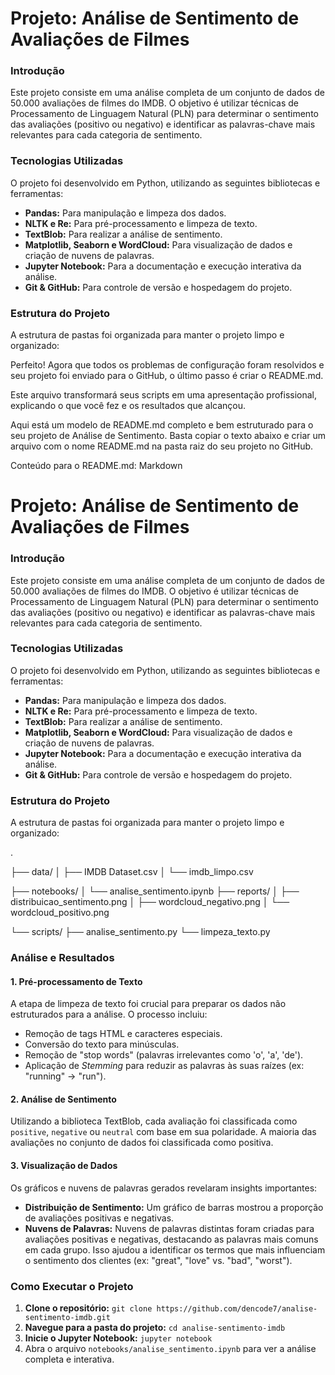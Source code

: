 # Projeto: Análise de Sentimento de Avaliações de Filmes

### Introdução

Este projeto consiste em uma análise completa de um conjunto de dados de 50.000 avaliações de filmes do IMDB. O objetivo é utilizar técnicas de Processamento de Linguagem Natural (PLN) para determinar o sentimento das avaliações (positivo ou negativo) e identificar as palavras-chave mais relevantes para cada categoria de sentimento.

### Tecnologias Utilizadas

O projeto foi desenvolvido em Python, utilizando as seguintes bibliotecas e ferramentas:

* **Pandas:** Para manipulação e limpeza dos dados.
* **NLTK e Re:** Para pré-processamento e limpeza de texto.
* **TextBlob:** Para realizar a análise de sentimento.
* **Matplotlib, Seaborn e WordCloud:** Para visualização de dados e criação de nuvens de palavras.
* **Jupyter Notebook:** Para a documentação e execução interativa da análise.
* **Git & GitHub:** Para controle de versão e hospedagem do projeto.

### Estrutura do Projeto

A estrutura de pastas foi organizada para manter o projeto limpo e organizado:

Perfeito! Agora que todos os problemas de configuração foram resolvidos e seu projeto foi enviado para o GitHub, o último passo é criar o README.md.

Este arquivo transformará seus scripts em uma apresentação profissional, explicando o que você fez e os resultados que alcançou.

Aqui está um modelo de README.md completo e bem estruturado para o seu projeto de Análise de Sentimento. Basta copiar o texto abaixo e criar um arquivo com o nome README.md na pasta raiz do seu projeto no GitHub.

Conteúdo para o README.md:
Markdown

# Projeto: Análise de Sentimento de Avaliações de Filmes

### Introdução

Este projeto consiste em uma análise completa de um conjunto de dados de 50.000 avaliações de filmes do IMDB. O objetivo é utilizar técnicas de Processamento de Linguagem Natural (PLN) para determinar o sentimento das avaliações (positivo ou negativo) e identificar as palavras-chave mais relevantes para cada categoria de sentimento.

### Tecnologias Utilizadas

O projeto foi desenvolvido em Python, utilizando as seguintes bibliotecas e ferramentas:

* **Pandas:** Para manipulação e limpeza dos dados.
* **NLTK e Re:** Para pré-processamento e limpeza de texto.
* **TextBlob:** Para realizar a análise de sentimento.
* **Matplotlib, Seaborn e WordCloud:** Para visualização de dados e criação de nuvens de palavras.
* **Jupyter Notebook:** Para a documentação e execução interativa da análise.
* **Git & GitHub:** Para controle de versão e hospedagem do projeto.

### Estrutura do Projeto

A estrutura de pastas foi organizada para manter o projeto limpo e organizado:

.

├── data/
│   ├── IMDB Dataset.csv
│   └── imdb_limpo.csv

├── notebooks/
│   └── analise_sentimento.ipynb
├── reports/
│   ├── distribuicao_sentimento.png
│   ├── wordcloud_negativo.png
│   └── wordcloud_positivo.png

└── scripts/
├── analise_sentimento.py
└── limpeza_texto.py


### Análise e Resultados

#### 1. Pré-processamento de Texto

A etapa de limpeza de texto foi crucial para preparar os dados não estruturados para a análise. O processo incluiu:
-   Remoção de tags HTML e caracteres especiais.
-   Conversão do texto para minúsculas.
-   Remoção de "stop words" (palavras irrelevantes como 'o', 'a', 'de').
-   Aplicação de *Stemming* para reduzir as palavras às suas raízes (ex: "running" -> "run").

#### 2. Análise de Sentimento

Utilizando a biblioteca TextBlob, cada avaliação foi classificada como `positive`, `negative` ou `neutral` com base em sua polaridade. A maioria das avaliações no conjunto de dados foi classificada como positiva.

#### 3. Visualização de Dados

Os gráficos e nuvens de palavras gerados revelaram insights importantes:
-   **Distribuição de Sentimento:** Um gráfico de barras mostrou a proporção de avaliações positivas e negativas.
-   **Nuvens de Palavras:** Nuvens de palavras distintas foram criadas para avaliações positivas e negativas, destacando as palavras mais comuns em cada grupo. Isso ajudou a identificar os termos que mais influenciam o sentimento dos clientes (ex: "great", "love" vs. "bad", "worst").

### Como Executar o Projeto

1.  **Clone o repositório:**
    `git clone https://github.com/dencode7/analise-sentimento-imdb.git`
2.  **Navegue para a pasta do projeto:**
    `cd analise-sentimento-imdb`
3.  **Inicie o Jupyter Notebook:**
    `jupyter notebook`
4.  Abra o arquivo `notebooks/analise_sentimento.ipynb` para ver a análise completa e interativa.
